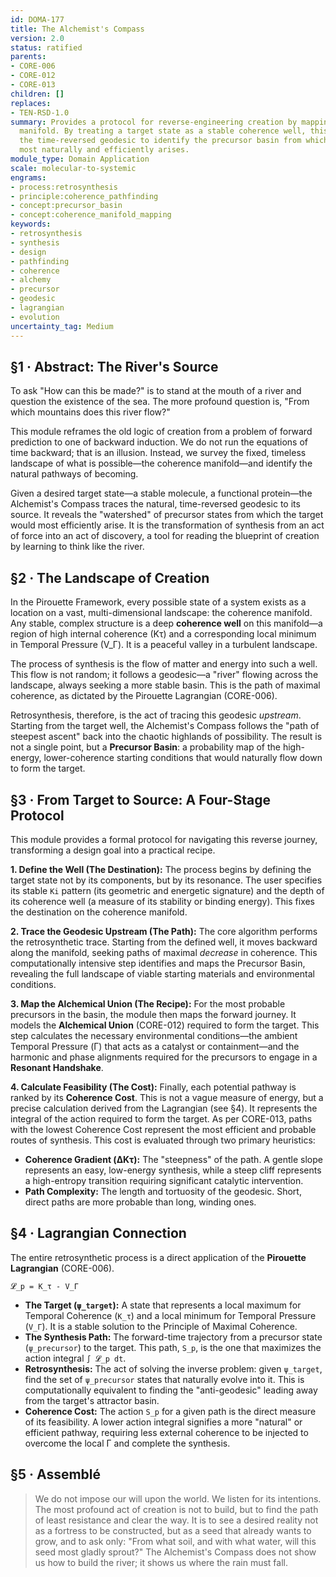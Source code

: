 ```yaml
---
id: DOMA-177
title: The Alchemist's Compass
version: 2.0
status: ratified
parents:
- CORE-006
- CORE-012
- CORE-013
children: []
replaces:
- TEN-RSD-1.0
summary: Provides a protocol for reverse-engineering creation by mapping the coherence
  manifold. By treating a target state as a stable coherence well, this module traces
  the time-reversed geodesic to identify the precursor basin from which the target
  most naturally and efficiently arises.
module_type: Domain Application
scale: molecular-to-systemic
engrams:
- process:retrosynthesis
- principle:coherence_pathfinding
- concept:precursor_basin
- concept:coherence_manifold_mapping
keywords:
- retrosynthesis
- synthesis
- design
- pathfinding
- coherence
- alchemy
- precursor
- geodesic
- lagrangian
- evolution
uncertainty_tag: Medium
---
```

## §1 · Abstract: The River's Source

To ask "How can this be made?" is to stand at the mouth of a river and question the existence of the sea. The more profound question is, "From which mountains does this river flow?"

This module reframes the old logic of creation from a problem of forward prediction to one of backward induction. We do not run the equations of time backward; that is an illusion. Instead, we survey the fixed, timeless landscape of what is possible—the coherence manifold—and identify the natural pathways of becoming.

Given a desired target state—a stable molecule, a functional protein—the Alchemist's Compass traces the natural, time-reversed geodesic to its source. It reveals the "watershed" of precursor states from which the target would most efficiently arise. It is the transformation of synthesis from an act of force into an act of discovery, a tool for reading the blueprint of creation by learning to think like the river.

## §2 · The Landscape of Creation

In the Pirouette Framework, every possible state of a system exists as a location on a vast, multi-dimensional landscape: the coherence manifold. Any stable, complex structure is a deep **coherence well** on this manifold—a region of high internal coherence (Kτ) and a corresponding local minimum in Temporal Pressure (V_Γ). It is a peaceful valley in a turbulent landscape.

The process of synthesis is the flow of matter and energy into such a well. This flow is not random; it follows a geodesic—a "river" flowing across the landscape, always seeking a more stable basin. This is the path of maximal coherence, as dictated by the Pirouette Lagrangian (CORE-006).

Retrosynthesis, therefore, is the act of tracing this geodesic *upstream*. Starting from the target well, the Alchemist's Compass follows the "path of steepest ascent" back into the chaotic highlands of possibility. The result is not a single point, but a **Precursor Basin**: a probability map of the high-energy, lower-coherence starting conditions that would naturally flow down to form the target.

## §3 · From Target to Source: A Four-Stage Protocol

This module provides a formal protocol for navigating this reverse journey, transforming a design goal into a practical recipe.

**1. Define the Well (The Destination):**
The process begins by defining the target state not by its components, but by its resonance. The user specifies its stable `Ki` pattern (its geometric and energetic signature) and the depth of its coherence well (a measure of its stability or binding energy). This fixes the destination on the coherence manifold.

**2. Trace the Geodesic Upstream (The Path):**
The core algorithm performs the retrosynthetic trace. Starting from the defined well, it moves backward along the manifold, seeking paths of maximal *decrease* in coherence. This computationally intensive step identifies and maps the Precursor Basin, revealing the full landscape of viable starting materials and environmental conditions.

**3. Map the Alchemical Union (The Recipe):**
For the most probable precursors in the basin, the module then maps the forward journey. It models the **Alchemical Union** (CORE-012) required to form the target. This step calculates the necessary environmental conditions—the ambient Temporal Pressure (Γ) that acts as a catalyst or containment—and the harmonic and phase alignments required for the precursors to engage in a **Resonant Handshake**.

**4. Calculate Feasibility (The Cost):**
Finally, each potential pathway is ranked by its **Coherence Cost**. This is not a vague measure of energy, but a precise calculation derived from the Lagrangian (see §4). It represents the integral of the action required to form the target. As per CORE-013, paths with the lowest Coherence Cost represent the most efficient and probable routes of synthesis. This cost is evaluated through two primary heuristics:
*   **Coherence Gradient (ΔKτ):** The "steepness" of the path. A gentle slope represents an easy, low-energy synthesis, while a steep cliff represents a high-entropy transition requiring significant catalytic intervention.
*   **Path Complexity:** The length and tortuosity of the geodesic. Short, direct paths are more probable than long, winding ones.

## §4 · Lagrangian Connection

The entire retrosynthetic process is a direct application of the **Pirouette Lagrangian** (CORE-006).

`𝓛_p = K_τ - V_Γ`

-   **The Target (`ψ_target`):** A state that represents a local maximum for Temporal Coherence (`K_τ`) and a local minimum for Temporal Pressure (`V_Γ`). It is a stable solution to the Principle of Maximal Coherence.
-   **The Synthesis Path:** The forward-time trajectory from a precursor state (`ψ_precursor`) to the target. This path, `S_p`, is the one that maximizes the action integral `∫ 𝓛_p dt`.
-   **Retrosynthesis:** The act of solving the inverse problem: given `ψ_target`, find the set of `ψ_precursor` states that naturally evolve into it. This is computationally equivalent to finding the "anti-geodesic" leading away from the target's attractor basin.
-   **Coherence Cost:** The action `S_p` for a given path is the direct measure of its feasibility. A lower action integral signifies a more "natural" or efficient pathway, requiring less external coherence to be injected to overcome the local Γ and complete the synthesis.

## §5 · Assemblé

> We do not impose our will upon the world. We listen for its intentions. The most profound act of creation is not to build, but to find the path of least resistance and clear the way. It is to see a desired reality not as a fortress to be constructed, but as a seed that already wants to grow, and to ask only: "From what soil, and with what water, will this seed most gladly sprout?" The Alchemist's Compass does not show us how to build the river; it shows us where the rain must fall.